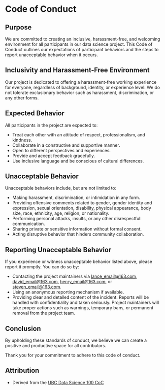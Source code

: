 # Code of Conduct
## Purpose
We are committed to creating an inclusive, harassment-free, and welcoming environment for all participants in our data science project. This Code of Conduct outlines our expectations of participant behaviors and the steps to report unacceptable behavior when it occurs.
## Inclusivity and Harassment-Free Environment
Our project is dedicated to offering a harassment-free working experience for everyone, regardless of background, identity, or experience level. We do not tolerate exclusionary behavior such as harassment, discrimination, or any other forms.
## Expected Behavior
All participants in the project are expected to:
- Treat each other with an attitude of respect, professionalism, and kindness.
- Collaborate in a constructive and supportive manner.
- Open to different perspectives and experiences.
- Provide and accept feedback gracefully.
- Use inclusive language and be conscious of cultural differences.
## Unacceptable Behavior
Unacceptable behaviors include, but are not limited to:
- Making harassment, discrimination, or intimidation in any form.
- Providing offensive comments related to gender, gender identity and expression, sexual orientation, disability, physical appearance, body size, race, ethnicity, age, religion, or nationality.
- Performing personal attacks, insults, or any other disrespectful communication.
- Sharing private or sensitive information without formal consent.
- Acting disruptive behavior that hinders community collaboration.
## Reporting Unacceptable Behavior
If you experience or witness unacceptable behavior listed above, please report it promptly. You can do so by:
- Contacting the project maintainers via lance_email@163.com, david_email@163.com, henry_email@163.com, or steven_email@163.com.
- Using an anonymous reporting mechanism if available.
- Providing clear and detailed content of the incident.
Reports will be handled with confidentiality and taken seriously. Project maintainers will take proper actions such as warnings, temporary bans, or permanent removal from the project team.
## Conclusion
By upholding these standards of conduct, we believe we can create a positive and productive space for all contributors.

Thank you for your commitment to adhere to this code of conduct.

## Attribution
- Derived from the [UBC Data Science 100 CoC](https://github.com/UBC-DSCI/dsci-100-student/blob/master/CODE_OF_CONDUCT.md)